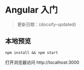 # Angular 入门

> 更新日期：{docsify-updated}

## 本地预览

```shell
npm install && npm start
```

打开浏览器访问 http://localhost:3000

